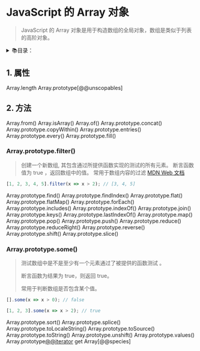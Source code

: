 #  JavaScript 的 Array  对象 

>  JavaScript 的 Array 对象是用于构造数组的全局对象，数组是类似于列表的高阶对象。 

<details>
<summary>📚目录：</summary>

- [属性](#1--属性)
- [方法](https://github.com/LuckRain7/arcgis-api-for-javascript-vue)
  + [Array.prototype.filter()](#arrayprototypefilter)
  + [Array.prototype.some()](#arrayprototypesome)

</details>



## 1.  属性

Array.length
Array.prototype[@@unscopables]

## 2.  方法
Array.from()
Array.isArray()
Array.of()
Array.prototype.concat()
Array.prototype.copyWithin()
Array.prototype.entries()
Array.prototype.every()
Array.prototype.fill()



### Array.prototype.filter()

> 创建一个新数组, 其包含通过所提供函数实现的测试的所有元素。 
> 断言函数值为 true ，返回数组中的值。
> 常用于数组内容的过滤
> [MDN Web 文档](https://developer.mozilla.org/zh-CN/docs/Web/JavaScript/Reference/Global_Objects/Array/filter)

```javascript
[1, 2, 3, 4, 5].filter(x => x > 2); // [3, 4, 5]
```



Array.prototype.find()
Array.prototype.findIndex()
Array.prototype.flat()
Array.prototype.flatMap()
Array.prototype.forEach()
Array.prototype.includes()
Array.prototype.indexOf()
Array.prototype.join()
Array.prototype.keys()
Array.prototype.lastIndexOf()
Array.prototype.map()
Array.prototype.pop()
Array.prototype.push()
Array.prototype.reduce()
Array.prototype.reduceRight()
Array.prototype.reverse()
Array.prototype.shift()
Array.prototype.slice()

### Array.prototype.some()

> 测试数组中是不是至少有一个元素通过了被提供的函数测试 。
>
> 断言函数为结果为 true，则返回 true。
>
> 常用于判断数组是否包含某个值。

```javascript
[].some(x => x > 0); // false

[1, 2, 3].some(x => x > 2); // true
```



Array.prototype.sort()
Array.prototype.splice()
Array.prototype.toLocaleString()
Array.prototype.toSource()
Array.prototype.toString()
Array.prototype.unshift()
Array.prototype.values()
Array.prototype[@@iterator]()
get Array[@@species]
